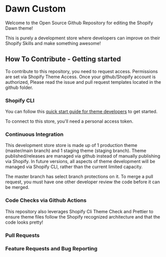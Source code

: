 # Dawn Custom

Welcome to the Open Source Github Repository for editing the Shopify Dawn theme!

This is purely a development store where developers can improve on their Shopify Skills and make something awesome!

## How To Contribute - Getting started

To contribute to this repository, you need to request access. Permissions are set via Shopify Theme Access. Once your github/Shopify account is authorized, Please read the issue and pull request templates located in the github folder.

### Shopify CLI

You can follow this [quick start guide for theme developers](https://github.com/Shopify/shopify-cli#quick-start-guide-for-theme-developers) to get started.

To connect to this store, you'll need a personal access token.

### Continuous Integration

This development store store is made up of 1 production theme (master/main branch) and 1 staging theme (staging branch). Theme published/releases are managed via github instead of manually publishing via Shopify. In future versions, all aspects of theme development will be managed via Shopify CLI, rather than the current limited capacity.

The master branch has select branch protections on it. To merge a pull request, you must have one other developer review the code before it can be merged.

### Code Checks via Github Actions

This repository also leverages Shopify Cli Theme Check and Prettier to ensure theme files follow the Shopify recognized architecture and that the code looks pretty!

### Pull Requests

### Feature Requests and Bug Reporting

```

```
